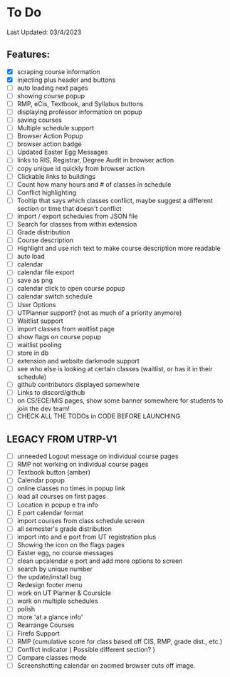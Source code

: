 # To Do

Last Updated: 03/4/2023

## Features:

-   [x] scraping course information
-   [x] injecting plus header and buttons
-   [ ] auto loading next pages
-   [ ] showing course popup
-   [ ] RMP, eCis, Textbook, and Syllabus buttons
-   [ ] displaying professor information on popup
-   [ ] saving courses
-   [ ] Multiple schedule support
-   [ ] Browser Action Popup
-   [ ] browser action badge
-   [ ] Updated Easter Egg Messages
-   [ ] links to RIS, Registrar, Degree Audit in browser action
-   [ ] copy unique id quickly from browser action
-   [ ] Clickable links to buildings
-   [ ] Count how many hours and # of classes in schedule
-   [ ] Conflict highlighting
-   [ ] Tooltip that says which classes conflict, maybe suggest a different section or time that doesn't conflict
-   [ ] import / export schedules from JSON file
-   [ ] Search for classes from within extension
-   [ ] Grade distribution
-   [ ] Course description
-   [ ] Highlight and use rich text to make course description more readable
-   [ ] auto load
-   [ ] calendar
-   [ ] calendar file export
-   [ ] save as png
-   [ ] calendar click to open course popup
-   [ ] calendar switch schedule
-   [ ] User Options
-   [ ] UTPlanner support? (not as much of a priority anymore)
-   [ ] Waitlist support
-   [ ] import classes from waitlist page
-   [ ] show flags on course popup
-   [ ] waitlist pooling
-   [ ] store in db
-   [ ] extension and website darkmode support
-   [ ] see who else is looking at certain classes (waitlist, or has it in their schedule)
-   [ ] github contributors displayed somewhere
-   [ ] Links to discord/github
-   [ ] on CS/ECE/MIS pages, show some banner somewhere for students to join the dev team!
-   [ ] CHECK ALL THE TODOs in CODE BEFORE LAUNCHING

## LEGACY FROM UTRP-V1

-   [ ] unneeded Logout message on individual course pages
-   [ ] RMP not working on individual course pages
-   [ ] Textbook button (amber)
-   [ ] Calendar popup
-   [ ] online classes no times in popup link
-   [ ] load all courses on first pages
-   [ ] Location in popup e tra info
-   [ ] E port calendar format
-   [ ] import courses from class schedule screen
-   [ ] all semester's grade distribution
-   [ ] import into and e port from UT registration plus
-   [ ] Showing the icon on the flags pages
-   [ ] Easter egg, no course messages
-   [ ] clean upcalendar e port and add more options to screen
-   [ ] search by unique number
-   [ ] the update/install bug
-   [ ] Redesign footer menu
-   [ ] work on UT Planner & Coursicle
-   [ ] work on multiple schedules
-   [ ] polish
-   [ ] more 'at a glance info'
-   [ ] Rearrange Courses
-   [ ] Firefo Support
-   [ ] RMP (cumulative score for class based off CIS, RMP, grade dist., etc.)
-   [ ] Conflict indicator ( Possible different section? )
-   [ ] Compare classes mode
-   [ ] Screenshotting calendar on zoomed browser cuts off image.
